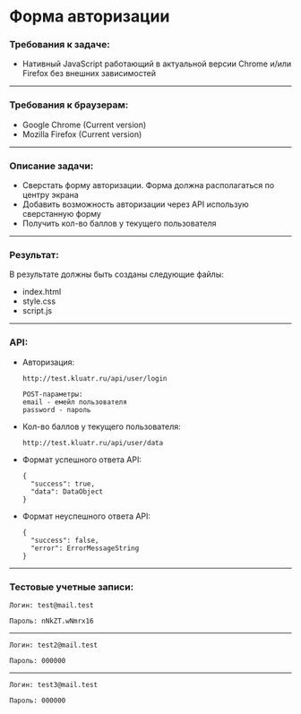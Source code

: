 # Форма авторизации

### Требования к задаче:

* Нативный JavaScript работающий в актуальной версии Chrome и/или Firefox без внешних зависимостей

---

### Требования к браузерам:

* Google Chrome (Current version)
* Mozilla Firefox (Current version)

---

### Описание задачи:

* Cверстать форму авторизации. Форма должна располагаться по центру экрана
* Добавить возможность авторизации через API использую сверстанную форму
* Получить кол-во баллов у текущего пользователя

---

### Результат:

В результате должны быть созданы следующие файлы:

* index.html
* style.css
* script.js

---

### API:

* Авторизация:

    ```http://test.kluatr.ru/api/user/login```

      POST-параметры:
      email - емейл пользователя
      password - пароль


* Кол-во баллов у текущего пользователя:

    ```http://test.kluatr.ru/api/user/data```


* Формат успешного ответа API:

      {
        "success": true,
        "data": DataObject
      }


* Формат неуспешного ответа API:

      {
        "success": false,
        "error": ErrorMessageString
      }

---

### Тестовые учетные записи:

```Логин: test@mail.test```

```Пароль: nNkZT.wNmrx16```

---

```Логин: test2@mail.test```

```Пароль: 000000```

---

```Логин: test3@mail.test```

```Пароль: 000000```
